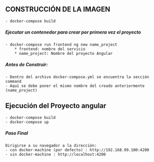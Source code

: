 ## CONSTRUCCIÓN DE LA IMAGEN
	- docker-compose build

##### Ejecutar un contenedor para crear por primera vez el proyecto
	- docker-compose run frontend ng new name_project
    	* frontend: nombre del servicio
    	* name_project: Nombre del proyecto Angular

##### Antes de Construir:
    - Dentro del archivo docker-compose.yml se encuentra la sección command
    - Aquí se debe poner el mismo nombre del creado anteriormente (name_project)

## Ejecución del Proyecto angular
	- docker-compose build
	- docker-compose up

##### Paso Final
	Dirigirse a su navegador a la dirección:
	- con docker-machine (por defecto) : http://192.168.99.100:4200
	- sin docker-machine : http://localhost:4200